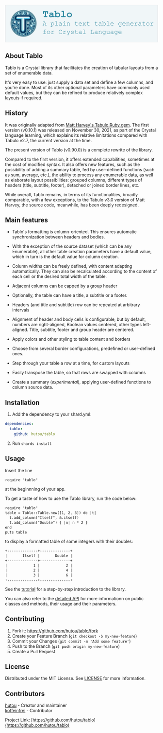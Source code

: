 <!-- [<img src="logo.png" alt="Logo" width=700/>](README.md)

<img src="https://github.com/hutou/tablo/blob/4769d99f24738a6a8fe75e8e2901c5b2624bcd9a/logo.png" alt="Logo" width=700/>
-->

![logo](https://github.com/hutou/tablo/blob/4769d99f24738a6a8fe75e8e2901c5b2624bcd9a/logo.png)

## About Tablo

Tablo is a Crystal library that facilitates the creation of tabular
layouts from a set of enumerable data.

It's very easy to use: just supply a data set and define a few columns,
and you're done. Most of its other optional parameters have commonly
used default values, but they can be refined to produce relatively
complex layouts if required.

## History

It was originally adapted from [Matt Harvey's Tabulo Ruby
gem](https://github.com/matt-harvey/tabulo). The first version (v0.10.1)
was released on November 30, 2021, as part of the Crystal language
learning, which explains its relative limitations compared with Tabulo
v2.7, the current version at the time.

The present version of Tablo (v0.90.0) is a complete rewrite of the library.

Compared to the first version, it offers extended capabilities, sometimes at
the cost of modified syntax. It also offers new features, such as the
possibility of adding a summary table, fed by user-defined functions (such as
sum, average, etc.), the ability to process any enumerable data, as well as
elaborate layout possibilities: grouped columns, different types of headers
(title, subtitle, footer), detached or joined border lines, etc.

While overall, Tablo remains, in terms of its functionalities, broadly
comparable, with a few exceptions, to the Tabulo v3.0 version of Matt Harvey,
the source code, meanwhile, has been deeply redesigned.

## Main features

- Tablo's formatting is column-oriented. This ensures automatic
  synchronization between headers and bodies.

- With the exception of the source dataset (which can be any
  Enumerable), all other table creation parameters have a default
  value, which in turn is the default value for column creation.

- Column widths can be freely defined, with content adapting
  automatically. They can also be recalculated according to the content of
  each cell or the desired total width of the table.

- Adjacent columns can be capped by a group header

- Optionally, the table can have a title, a subtitle or a footer.

- Headers (and title and subtitle) row can be repeated at arbitrary intervals

- Alignment of header and body cells is configurable, but by default,
  numbers are right-aligned, Boolean values centered, other types
  left-aligned. Title, subtitle, footer and group header are centered.

- Apply colors and other styling to table content and borders

- Choose from several border configurations, predefined or user-defined ones.

- Step through your table a row at a time, for custom layouts

- Easily transpose the table, so that rows are swapped with columns

- Create a summary (_experimental_), applying user-defined functions to
  column source data.

## Installation

1. Add the dependency to your shard.yml:

```yaml
dependencies:
  tablo:
    github: hutou/tablo
```

2. Run `shards install`

## Usage

Insert the line

```crystal
require "tablo"
```

at the beginnning of your app.

To get a taste of how to use the Tablo library, run the code below:

```crystal
require "tablo"
table = Tablo::Table.new([1, 2, 3]) do |t|
  t.add_column("Itself", &.itself)
  t.add_column("Double") { |n| n * 2 }
end
puts table
```

to display a formatted table of some integers with their doubles:

```
+--------------+--------------+
|       Itself |       Double |
+--------------+--------------+
|            1 |            2 |
|            2 |            4 |
|            3 |            6 |
+--------------+--------------+
```

See the [tutorial](tutorial.md) for a step-by-step introduction to the library.

You can also refer to the [detailed API](API.md) for more informationn on public
classes and methods, their usage and their parameters.

## Contributing

1. Fork it: https://github.com/hutou/tablo/fork
2. Create your Feature Branch (`git checkout -b my-new-feature`)
3. Commit your Changes (`git commit -m 'Add some feature'`)
4. Push to the Branch (`git push origin my-new-feature`)
5. Create a Pull Request

## License

Distributed under the MIT License. See [LICENSE](LICENSE) for more information.

## Contributors

[hutou](https://github.com/hutou) - Creator and maintainer <br />
[koffeinfrei](https://github.com/koffeinfrei) - Contributor

Project Link: [https://github.com/hutou/tablo](https://github.com/hutou/tablo)
